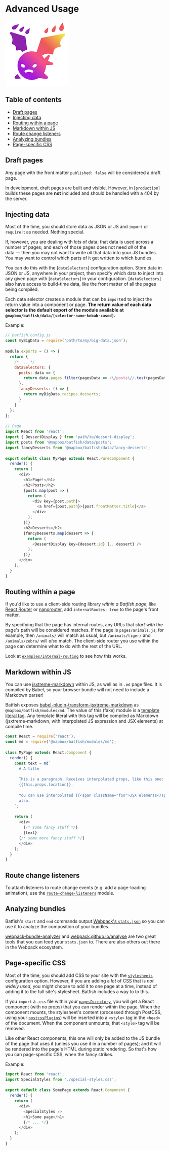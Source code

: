 # Advanced Usage

![](../batfish-ultra.png)

## Table of contents

- [Draft pages](#draft-pages)
- [Injecting data](#injecting-data)
- [Routing within a page](#routing-within-a-page)
- [Markdown within JS](#markdown-within-js)
- [Route change listeners](#route-change-listeners)
- [Analyzing bundles](#analyzing-bundles)
- [Page-specific CSS](#page-specific-css)

## Draft pages

Any page with the front matter `published: false` will be considered a draft page.

In development, draft pages are built and visible.
However, in [`production`] builds these pages are **not** included and should be handled with a 404 by the server.

## Injecting data

Most of the time, you should store data as JSON or JS and `import` or `require` it as needed.
Nothing special.

If, however, you are dealing with *lots* of data; that data is used across a number of pages; and each of those pages does not need *all* of the data — then you may not want to write *all* that data into your JS bundles.
You may want to control which parts of it get written to which bundles.

You can do this with the [`dataSelectors`] configuration option.
Store data in JSON or JS, anywhere in your project, then specify which data to inject into any given page with [`dataSelectors`] in your configuration.
[`dataSelectors`] also have access to build-time data, like the front matter of all the pages being compiled.

Each data selector creates a module that can be `import`ed to inject the return value into a component or page.
**The return value of each data selector is the default export of the module available at `@mapbox/batfish/data/[selector-name-kebab-cased]`.**

Example:

```js
// batfish.config.js
const myBigData = require('path/to/my/big-data.json');

module.exports = () => {
  return {
    /* ... */
    dataSelectors: {
      posts: data => {
        return data.pages.filter(pagesData => /\/posts\//.test(pagesData.path));
      },
      fancyDesserts: () => {
        return myBigData.recipes.desserts;
      }
    }
  };
};

// Page
import React from 'react';
import { DessertDisplay } from 'path/to/dessert-display';
import posts from '@mapbox/batfish/data/posts';
import fancyDesserts from '@mapbox/batfish/data/fancy-desserts';

export default class MyPage extends React.PureComponent {
  render() {
    return (
      <div>
        <h1>Page!</h1>
        <h2>Posts</h2>
        {posts.map(post => {
          return (
            <div key={post.path}>
              <a href={post.path}>{post.frontMatter.title}</a>
            </div>
          );
        })}
        <h2>Desserts</h2>
        {fancyDesserts.map(dessert => {
          return (
            <DessertDisplay key={dessert.id} {...dessert} />
          );
        })}
      </div>
    );
  }
}
```

## Routing within a page

If you'd like to use a client-side routing library *within a Batfish page*, like [React Router](https://reacttraining.com/react-router/) or [nanorouter](https://github.com/yoshuawuyts/nanorouter), add `internalRoutes: true` to the page's front matter.

By specifying that the page has internal routes, any URLs that *start with* the page's path will be considered matches.
If the page is `pages/animals.js`, for example, then `/animals/` will match as usual, but `/animals/tiger/` and `/animals/zebra/` will *also* match.
The client-side router you use within the page can determine what to do with the rest of the URL.

Look at [`examples/internal-routing`](../examples/internal-routing) to see how this works.

## Markdown within JS

You can use [jsxtreme-markdown](https://github.com/mapbox/jsxtreme-markdown) within JS, as well as in `.md` page files.
It is compiled by Babel, so your browser bundle will not need to include a Markdown parser!

Batfish exposes [babel-plugin-transform-jsxtreme-markdown] as `@mapbox/batfish/modules/md`.
The value of this (fake) module is a [template literal tag](https://developer.mozilla.org/en-US/docs/Web/JavaScript/Reference/Template_literals#Tagged_template_literals).
Any template literal with this tag will be compiled as Markdown (jsxtreme-markdown, with interpolated JS expression and JSX elements) at compile time.

```js
const React = require('react');
const md = require('@mapbox/batfish/modules/md');

class MyPage extends React.Component {
  render() {
    const text = md`
      # A title

      This is a paragraph. Receives interpolated props, like this one:
      {{this.props.location}}.

      You can use interpolated {{<span className="foo">JSX elements</span>}},
      also.
    `;

    return (
      <div>
        {/* some fancy stuff */}
        {text}
      {/* some more fancy stuff */}
      </div>
    );
  }
}
```

## Route change listeners

To attach listeners to route change events (e.g. add a page-loading animation), use the [`route-change-listeners`] module.

## Analyzing bundles

Batfish's `start` and `end` commands output [Webpack's `stats.json`](https://webpack.js.org/api/stats/) so you can use it to analyze the composition of your bundles.

[webpack-bundle-analyzer](https://github.com/th0r/webpack-bundle-analyzer) and [webpack.github.io/analyse](https://webpack.github.io/analyse/) are two great tools that you can feed your `stats.json` to.
There are also others out there in the Webpack ecosystem.

## Page-specific CSS

Most of the time, you should add CSS to your site with the [`stylesheets`] configuration option.
However, if you are adding a *lot* of CSS that is *not widely used*, you might choose to add it to one page at a time, instead of adding it to the full site's stylesheet.
Batfish includes a way to to this.

If you `import` a `.css` file within your [`pagesDirectory`], you will get a React component (with no props) that you can render within the page.
When the component mounts, the stylesheet's content (processed through PostCSS, using your [`postcssPlugins`]) will be inserted into a `<style>` tag in the `<head>` of the document.
When the component unmounts, that `<style>` tag will be removed.

Like other React components, this one will only be added to the JS bundle of the page that uses it (unless you use it in a number of pages); and it will be rendered into the page's HTML during static rendering.
So that's how you can page-specific CSS, when the fancy strikes.

Example:

```js
import React from 'react';
import SpecialStyles from './special-styles.css';

export default class SomePage extends React.Component {
  render() {
    return (
      <div>
        <SpecialStyles />
        <h1>Some page</h1>
        {/* ... */}
      </div>
    );
  }
}
```

[`route-change-listeners`]: ./batfish-modules.md#route-change-listeners

[babel-plugin-transform-jsxtreme-markdown]: https://github.com/mapbox/babel-plugin-transform-jsxtreme-markdown

[`stylesheets`]: ./configuration.md#stylesheets

[`pagesdirectory`]: ./configuration.md#pagesdirectory

[`postcssplugins`]: ./configuration.md#postcssplugins
